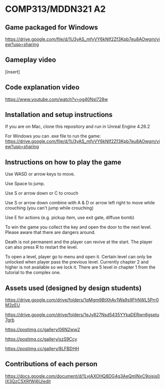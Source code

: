 # COMP313/MDDN321 A2

## Game packaged for Windows  
https://drive.google.com/file/d/1U3yAS_mfyVY6kNIf2Zf3Kpb7eu8AOwgm/view?usp=sharing

## Gameplay video

[insert]

## Code explanation video
https://www.youtube.com/watch?v=og40NsI728w

## Installation and setup instructions
If you are on Mac, clone this repository and run in Unreal Engine 4.26.2

For Windows you can .exe file to run the game: https://drive.google.com/file/d/1U3yAS_mfyVY6kNIf2Zf3Kpb7eu8AOwgm/view?usp=sharing
  
## Instructions on how to play the game
  
Use WASD or arrow keys to move.
  
Use Space to jump.
  
Use S or arrow down or C to crouch
  
Use S or arrow down combine with A & D or arrow left right to move while crouching (you can't jump while crouching)
  
Use E for actions (e.g. pickup item, use exit gate, diffuse bomb)
  
To win the game you collect the key and open the door to the next level. Please aware that there are dangers around. 
  
Death is not permanent and the player can revive at the start. The player can also press R to restart the level.
  
To open a level, player go to menu and open it. Certain level can only be unlocked when player pass the previous level. Currently chapter 2 and higher is not available
so we lock it. There are 5 level in chapter 1 from the tutorial to the complex one.
  
## Assets used (designed by design students)
https://drive.google.com/drive/folders/1qMgm9BtXhAv1Wa9s9FhNWL5Prr0M3zEU

https://drive.google.com/drive/folders/1eJy827Nsd5435YYkaDERwn6gsetu7grb

https://postimg.cc/gallery/06N2ww2

https://postimg.cc/gallery/szS9Ccy

https://postimg.cc/gallery/8LFBDHH

## Contributions of each person
https://docs.google.com/document/d/1LyjAXOHQ8DG4g3AeQmlNxC9oisjs0lX3QzCSXRfWj6U/edit
